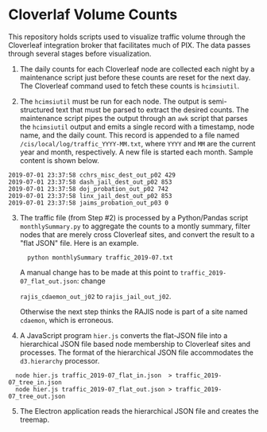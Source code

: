 # Cloverlaf Volume Counts

This repository holds scripts used to visualize traffic volume through
the Cloverleaf integration broker that facilitates much of PIX.  The
data passes through several stages before visualization.

1. The daily counts for each Cloverleaf node are collected each night
   by a maintenance script just before these counts are reset for the
   next day.  The Cloverleaf command used to fetch these counts is
   `hcimsiutil`.

2. The `hcimsiutil` must be run for each node.  The output is semi-structured
   text that must be parsed to extract the desired counts.  The maintenance
   script pipes the output through an `awk` script that parses the `hcimsiutil`
   output and emits a single record with a timestamp, node name, and the daily
   count.  This record is appended to a file named
   `/cis/local/log/traffic_YYYY-MM.txt`, where `YYYY` and `MM` are the current
   year and month, respectively.  A new file is started each month.
   Sample content is shown below.

```
2019-07-01 23:37:58 cchrs_misc_dest_out_p02 429
2019-07-01 23:37:58 dash_jail_dest_out_p02 853
2019-07-01 23:37:58 doj_probation_out_p02 742
2019-07-01 23:37:58 linx_jail_dest_out_p02 853
2019-07-01 23:37:58 jaims_probation_out_p03 0
```

3. The traffic file (from Step #2) is processed by a Python/Pandas script
   `monthlySummary.py` to aggregate the counts to a montly summary, filter
   nodes that are merely cross Cloverleaf sites, and convert the result to
   a "flat JSON" file.  Here is an example.

   `  python monthlySummary traffic_2019-07.txt`

   A manual change has to be made at this point to 
   `traffic_2019-07_flat_out.json`: change

   `rajis_cdaemon_out_j02` to `rajis_jail_out_j02`.

   Otherwise the next step thinks the RAJIS node is
   part of a site named `cdaemon`, which is erroneous.

4. A JavaScript program `hier.js` converts the flat-JSON file into a hierarchical
   JSON file based node membership to Cloverleaf sites and processes.  The format
   of the hierarchical JSON file accommodates the `d3.hierarchy` processor.
```
  node hier.js traffic_2019-07_flat_in.json  > traffic_2019-07_tree_in.json
  node hier.js traffic_2019-07_flat_out.json > traffic_2019-07_tree_out.json
```

5. The Electron application reads the hierarchical JSON file and creates the
   treemap.

